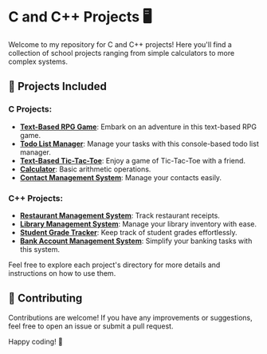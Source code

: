 # C and C++ Projects 🖥️

Welcome to my repository for C and C++ projects! Here you'll find a collection of school projects ranging from simple calculators to more complex systems.

## 🚀 Projects Included
### C Projects:
- [**Text-Based RPG Game**](./text_based_rpg_game.c): Embark on an adventure in this text-based RPG game.
- [**Todo List Manager**](./todo_list_manager.c): Manage your tasks with this console-based todo list manager.
- [**Text-Based Tic-Tac-Toe**](./tic_tac_toe.c): Enjoy a game of Tic-Tac-Toe with a friend.
- [**Calculator**](./calculator.c): Basic arithmetic operations.
- [**Contact Management System**](./contact_management_system.c): Manage your contacts easily.

### C++ Projects:
- [**Restaurant Management System**](./Restaurant.cpp): Track restaurant receipts.
- [**Library Management System**](./library_management_system.cpp): Manage your library inventory with ease.
- [**Student Grade Tracker**](./student_grade_tracker.cpp): Keep track of student grades effortlessly.
- [**Bank Account Management System**](./bank_account_management_system.cpp): Simplify your banking tasks with this system.

Feel free to explore each project's directory for more details and instructions on how to use them.

## 🤝 Contributing
Contributions are welcome! If you have any improvements or suggestions, feel free to open an issue or submit a pull request.

Happy coding! 🌟
